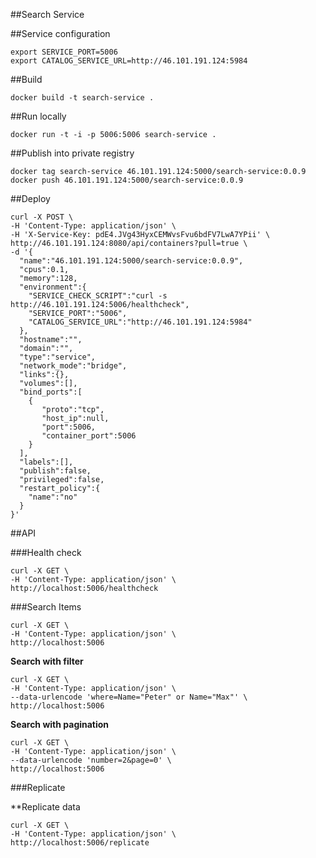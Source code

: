 ##Search Service

##Service configuration

```
export SERVICE_PORT=5006
export CATALOG_SERVICE_URL=http://46.101.191.124:5984
```

##Build

`docker build -t search-service .`

##Run locally

`docker run -t -i -p 5006:5006 search-service .`

##Publish into private registry

```
docker tag search-service 46.101.191.124:5000/search-service:0.0.9
docker push 46.101.191.124:5000/search-service:0.0.9
```

##Deploy

```
curl -X POST \
-H 'Content-Type: application/json' \
-H 'X-Service-Key: pdE4.JVg43HyxCEMWvsFvu6bdFV7LwA7YPii' \
http://46.101.191.124:8080/api/containers?pull=true \
-d '{  
  "name":"46.101.191.124:5000/search-service:0.0.9",
  "cpus":0.1,
  "memory":128,
  "environment":{
    "SERVICE_CHECK_SCRIPT":"curl -s http://46.101.191.124:5006/healthcheck",
    "SERVICE_PORT":"5006",
    "CATALOG_SERVICE_URL":"http://46.101.191.124:5984"
  },
  "hostname":"",
  "domain":"",
  "type":"service",
  "network_mode":"bridge",
  "links":{},
  "volumes":[],
  "bind_ports":[  
    {  
       "proto":"tcp",
       "host_ip":null,
       "port":5006,
       "container_port":5006
    }
  ],
  "labels":[],
  "publish":false,
  "privileged":false,
  "restart_policy":{  
    "name":"no"
  }
}'
```


##API

###Health check

```
curl -X GET \
-H 'Content-Type: application/json' \
http://localhost:5006/healthcheck
```

###Search Items

```
curl -X GET \
-H 'Content-Type: application/json' \
http://localhost:5006
```

**Search with filter**

```
curl -X GET \
-H 'Content-Type: application/json' \
--data-urlencode 'where=Name="Peter" or Name="Max"' \
http://localhost:5006
```

**Search with pagination**

```
curl -X GET \
-H 'Content-Type: application/json' \
--data-urlencode 'number=2&page=0' \
http://localhost:5006
```

###Replicate

**Replicate data

```
curl -X GET \
-H 'Content-Type: application/json' \
http://localhost:5006/replicate
```
